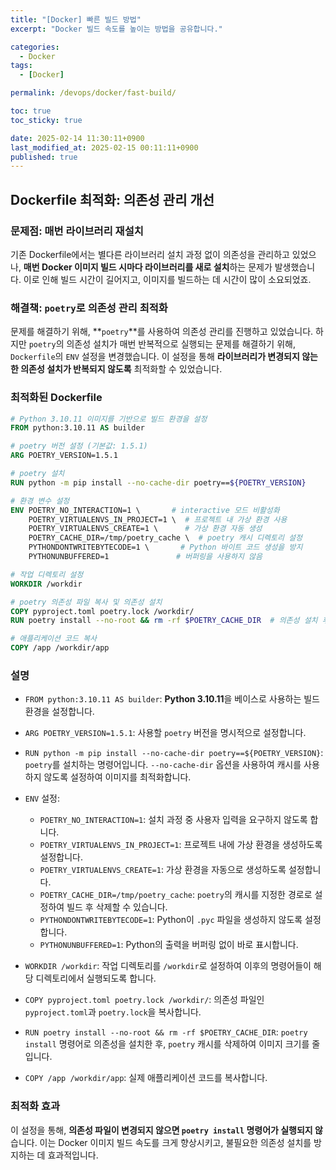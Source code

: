 ```yaml
---
title: "[Docker] 빠른 빌드 방법"
excerpt: "Docker 빌드 속도를 높이는 방법을 공유합니다."

categories:
  - Docker
tags:
  - [Docker]

permalink: /devops/docker/fast-build/

toc: true
toc_sticky: true

date: 2025-02-14 11:30:11+0900
last_modified_at: 2025-02-15 00:11:11+0900
published: true
---
```


## Dockerfile 최적화: 의존성 관리 개선

### 문제점: 매번 라이브러리 재설치

기존 Dockerfile에서는 별다른 라이브러리 설치 과정 없이 의존성을 관리하고 있었으나, **매번 Docker 이미지 빌드 시마다 라이브러리를 새로 설치**하는 문제가 발생했습니다. 이로 인해 빌드 시간이 길어지고, 이미지를 빌드하는 데 시간이 많이 소요되었죠.

### 해결책: `poetry`로 의존성 관리 최적화

문제를 해결하기 위해, **`poetry`**를 사용하여 의존성 관리를 진행하고 있었습니다. 하지만 `poetry`의 의존성 설치가 매번 반복적으로 실행되는 문제를 해결하기 위해, `Dockerfile`의 `ENV` 설정을 변경했습니다. 이 설정을 통해 **라이브러리가 변경되지 않는 한 의존성 설치가 반복되지 않도록** 최적화할 수 있었습니다.

### 최적화된 Dockerfile

```Dockerfile
# Python 3.10.11 이미지를 기반으로 빌드 환경을 설정
FROM python:3.10.11 AS builder

# poetry 버전 설정 (기본값: 1.5.1)
ARG POETRY_VERSION=1.5.1

# poetry 설치
RUN python -m pip install --no-cache-dir poetry==${POETRY_VERSION}

# 환경 변수 설정
ENV POETRY_NO_INTERACTION=1 \       # interactive 모드 비활성화
    POETRY_VIRTUALENVS_IN_PROJECT=1 \  # 프로젝트 내 가상 환경 사용
    POETRY_VIRTUALENVS_CREATE=1 \      # 가상 환경 자동 생성
    POETRY_CACHE_DIR=/tmp/poetry_cache \  # poetry 캐시 디렉토리 설정
    PYTHONDONTWRITEBYTECODE=1 \       # Python 바이트 코드 생성을 방지
    PYTHONUNBUFFERED=1               # 버퍼링을 사용하지 않음

# 작업 디렉토리 설정
WORKDIR /workdir

# poetry 의존성 파일 복사 및 의존성 설치
COPY pyproject.toml poetry.lock /workdir/
RUN poetry install --no-root && rm -rf $POETRY_CACHE_DIR  # 의존성 설치 후 캐시 삭제

# 애플리케이션 코드 복사
COPY /app /workdir/app
```

### 설명

- `FROM python:3.10.11 AS builder`: **Python 3.10.11**을 베이스로 사용하는 빌드 환경을 설정합니다.
  
- `ARG POETRY_VERSION=1.5.1`: 사용할 `poetry` 버전을 명시적으로 설정합니다.

- `RUN python -m pip install --no-cache-dir poetry==${POETRY_VERSION}`: `poetry`를 설치하는 명령어입니다. `--no-cache-dir` 옵션을 사용하여 캐시를 사용하지 않도록 설정하여 이미지를 최적화합니다.

- `ENV` 설정:
  - `POETRY_NO_INTERACTION=1`: 설치 과정 중 사용자 입력을 요구하지 않도록 합니다.
  - `POETRY_VIRTUALENVS_IN_PROJECT=1`: 프로젝트 내에 가상 환경을 생성하도록 설정합니다.
  - `POETRY_VIRTUALENVS_CREATE=1`: 가상 환경을 자동으로 생성하도록 설정합니다.
  - `POETRY_CACHE_DIR=/tmp/poetry_cache`: `poetry`의 캐시를 지정한 경로로 설정하여 빌드 후 삭제할 수 있습니다.
  - `PYTHONDONTWRITEBYTECODE=1`: Python이 `.pyc` 파일을 생성하지 않도록 설정합니다.
  - `PYTHONUNBUFFERED=1`: Python의 출력을 버퍼링 없이 바로 표시합니다.

- `WORKDIR /workdir`: 작업 디렉토리를 `/workdir`로 설정하여 이후의 명령어들이 해당 디렉토리에서 실행되도록 합니다.

- `COPY pyproject.toml poetry.lock /workdir/`: 의존성 파일인 `pyproject.toml`과 `poetry.lock`을 복사합니다.

- `RUN poetry install --no-root && rm -rf $POETRY_CACHE_DIR`: `poetry install` 명령어로 의존성을 설치한 후, `poetry` 캐시를 삭제하여 이미지 크기를 줄입니다.

- `COPY /app /workdir/app`: 실제 애플리케이션 코드를 복사합니다.

### 최적화 효과

이 설정을 통해, **의존성 파일이 변경되지 않으면 `poetry install` 명령어가 실행되지 않**습니다. 이는 Docker 이미지 빌드 속도를 크게 향상시키고, 불필요한 의존성 설치를 방지하는 데 효과적입니다.
